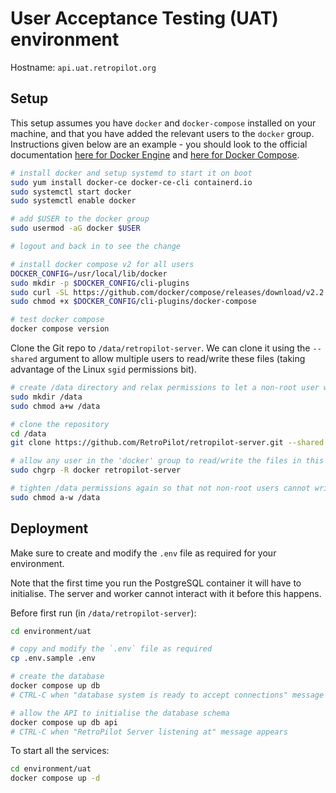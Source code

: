 # User Acceptance Testing (UAT) environment

Hostname: `api.uat.retropilot.org`

## Setup

This setup assumes you have `docker` and `docker-compose` installed on your machine, and that you have added the
relevant users to the `docker` group. Instructions given below are an example - you should look to the official
documentation [here for Docker Engine](https://docs.docker.com/engine/install/) and [here for Docker Compose](https://docs.docker.com/compose/install/).

```sh
# install docker and setup systemd to start it on boot
sudo yum install docker-ce docker-ce-cli containerd.io
sudo systemctl start docker
sudo systemctl enable docker

# add $USER to the docker group
sudo usermod -aG docker $USER

# logout and back in to see the change

# install docker compose v2 for all users
DOCKER_CONFIG=/usr/local/lib/docker
sudo mkdir -p $DOCKER_CONFIG/cli-plugins
sudo curl -SL https://github.com/docker/compose/releases/download/v2.2.3/docker-compose-linux-x86_64 -o $DOCKER_CONFIG/cli-plugins/docker-compose
sudo chmod +x $DOCKER_CONFIG/cli-plugins/docker-compose

# test docker compose
docker compose version
```

Clone the Git repo to `/data/retropilot-server`. We can clone it using the `--shared` argument to allow multiple users
to read/write these files (taking advantage of the Linux `sgid` permissions bit).

```sh
# create /data directory and relax permissions to let a non-root user write to it
sudo mkdir /data
sudo chmod a+w /data

# clone the repository
cd /data
git clone https://github.com/RetroPilot/retropilot-server.git --shared --branch uat

# allow any user in the 'docker' group to read/write the files in this directory
sudo chgrp -R docker retropilot-server

# tighten /data permissions again so that not non-root users cannot write to it
sudo chmod a-w /data
```

## Deployment

Make sure to create and modify the `.env` file as required for your environment.

Note that the first time you run the PostgreSQL container it will have to initialise.
The server and worker cannot interact with it before this happens.

Before first run (in `/data/retropilot-server`):
```sh
cd environment/uat

# copy and modify the `.env` file as required
cp .env.sample .env

# create the database
docker compose up db
# CTRL-C when "database system is ready to accept connections" message appears

# allow the API to initialise the database schema
docker compose up db api
# CTRL-C when "RetroPilot Server listening at" message appears
```

To start all the services:
```sh
cd environment/uat
docker compose up -d
```
